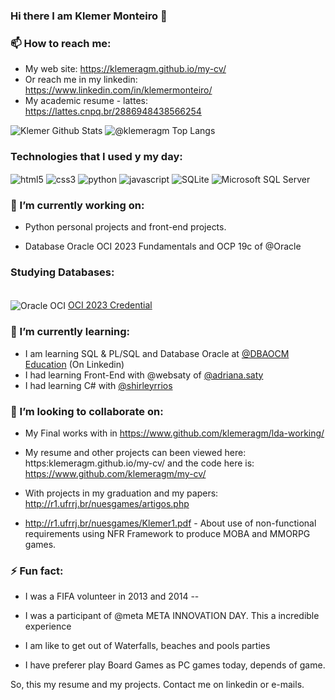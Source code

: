 ### Hi there I am Klemer Monteiro 👋

### 📫 How to reach me:
- My web site: https://klemeragm.github.io/my-cv/
- Or reach me in my linkedin: https://www.linkedin.com/in/klemermonteiro/
- My academic resume - lattes: https://lattes.cnpq.br/2886948438566254

![Klemer Github Stats](https://github-readme-stats.vercel.app/api?username=klemeragm&show_icons=true&theme=radical) 
![@klemeragm Top Langs](https://github-readme-stats.vercel.app/api/top-langs/?username=klemeragm&layout=compact&theme=radical&langs_count=10&card_width=320)

### Technologies that I used y my day: 
<div style="display: inline_block">
<p><img align="center" alt="html5" src="https://img.shields.io/badge/HTML5-E34F26?style=for-the-badge&logo=html5&logoColor=white"/>
<img align="center" alt="css3" src="https://img.shields.io/badge/CSS3-1572B6?style=for-the-badge&logo=css3&logoColor=white"/>
<img align="center" alt="python" src="https://img.shields.io/badge/Python-14354C?style=for-the-badge&logo=python&logoColor=white"/>
<img align="center" alt="javascript" src="https://img.shields.io/badge/JavaScript-F7DF1E?style=for-the-badge&logo=javascript&logoColor=black"/>
<img align="center" alt="SQLite" src="https://img.shields.io/badge/SQLite-07405E?style=for-the-badge&logo=sqlite&logoColor=white"/> 
<img align="center" alt="Microsoft SQL Server" src="https://img.shields.io/badge/Microsoft_SQL_Server-CC2927?style=for-the-badge&logo=microsoft-sql-server&logoColor=white"/>
</p></div>


 ### 🔭 I’m currently working on:
 
- Python personal projects and front-end projects. 

- Database Oracle OCI 2023 Fundamentals and OCP 19c of @Oracle

### Studying Databases: 
<div style="display: inline_block"><br/>
<img align="center" alt="Oracle OCI" src="https://img.shields.io/badge/Oracle-F80000?style=for-the-badge&logo=Oracle&logoColor=white" />
<a href=https://catalog-education.oracle.com/pls/certview/sharebadge?id=108D05D3FAD82E8E6D8AB7A8B5BF76E6CF24903141D508AA36CE495502FEF76C rel="noopener,noreferrer" target="_blank"> OCI 2023 Credential</a> 
</div> 

### 🌱 I’m currently learning:

- I am learning SQL & PL/SQL and Database Oracle at <a href="https://www.linkedin.com/in/dbaocm" rel="noopener,noreferrer" target="_blank">@DBAOCM Education</a> (On Linkedin) 
- I had learning Front-End with @websaty of <a href="https://www.github.com/adriana.saty" rel="noopener,noreferrer" target="_blank">@adriana.saty</a>
- I had learning C# with <a href="https://www.github.com/shirleyR12" rel="noopener,noreferrer" target="_blank">@shirleyrrios</a>

### 👯 I’m looking to collaborate on:

- My Final works with in https://www.github.com/klemeragm/lda-working/

- My resume and other projects can been viewed here: https:klemeragm.github.io/my-cv/ and the code here is: https://www.github.com/klemeragm/my-cv/

- With projects in my graduation and my papers: http://r1.ufrrj.br/nuesgames/artigos.php
- http://r1.ufrrj.br/nuesgames/Klemer1.pdf - About use of non-functional requirements using NFR Framework to produce MOBA and MMORPG games. 

### ⚡ Fun fact: 

- I was a FIFA volunteer in 2013 and 2014 -- 

- I was a participant of @meta META INNOVATION DAY. This a incredible experience

- I am like to get out of Waterfalls, beaches and pools parties

- I have preferer play Board Games as PC games today, depends of game. 

So, this my resume and my projects. Contact me on linkedin or e-mails.




<!--
**klemeragm/klemeragm** is a ✨ _special_ ✨ repository because its `README.md` (this file) appears on your GitHub profile.

Here are some ideas to get you started:

- 🔭 I’m currently working on:
 
- Python personal projects and front end projects. 

- Database Oracle OCI 2023 Fundamentals in Studying 

- 🌱 I’m currently learning ...

- I am learning PL/SQL and Databse Oracle at @DBAOCM Education (On linkedin) 
- I had learning Front-End with @web.saty of @Adriana.Saty

- 👯 I’m looking to collaborate on ...

- My Final works with in https://www.github.com/klemeragm/lda-working/

- My resume and other projects can been viewed here: https:klemeragm.github.io/my-cv/ and the code here is: https://www.github.com/klemeragm/my-cv/

- With projects in my graduation and my papers: http://r1.ufrrj.br/nuesgames/artigos.php


- 🤔 I’m looking for help with ...


- 💬 Ask me about ...

- 📫 How to reach me: ...

- 😄 Pronouns: ...

- ⚡ Fun fact: ...
-->

